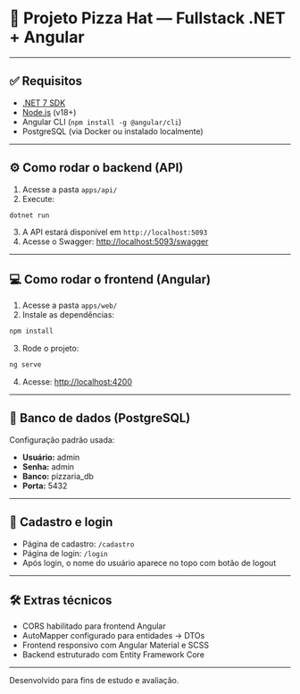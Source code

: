 
# 🍕 Projeto Pizza Hat — Fullstack .NET + Angular


---

## ✅ Requisitos

- [.NET 7 SDK](https://dotnet.microsoft.com/en-us/download)
- [Node.js](https://nodejs.org/en/) (v18+)
- Angular CLI (`npm install -g @angular/cli`)
- PostgreSQL (via Docker ou instalado localmente)

---

## ⚙️ Como rodar o backend (API)

1. Acesse a pasta `apps/api/`
2. Execute:

```bash
dotnet run
```

3. A API estará disponível em `http://localhost:5093`
4. Acesse o Swagger: [http://localhost:5093/swagger](http://localhost:5093/swagger)

---

## 💻 Como rodar o frontend (Angular)

1. Acesse a pasta `apps/web/`
2. Instale as dependências:

```bash
npm install
```

3. Rode o projeto:

```bash
ng serve
```

4. Acesse: [http://localhost:4200](http://localhost:4200)

---

## 🐘 Banco de dados (PostgreSQL)

Configuração padrão usada:

- **Usuário:** admin
- **Senha:** admin
- **Banco:** pizzaria_db
- **Porta:** 5432

---

## 👥 Cadastro e login

- Página de cadastro: `/cadastro`
- Página de login: `/login`
- Após login, o nome do usuário aparece no topo com botão de logout

---

## 🛠️ Extras técnicos

- CORS habilitado para frontend Angular
- AutoMapper configurado para entidades → DTOs
- Frontend responsivo com Angular Material e SCSS
- Backend estruturado com Entity Framework Core

---

Desenvolvido para fins de estudo e avaliação.
